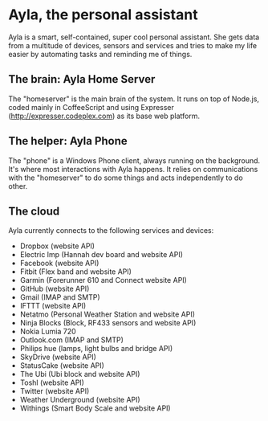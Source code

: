 # Ayla, the personal assistant

Ayla is a smart, self-contained, super cool personal assistant. She gets data from a multitude of devices, sensors and
services and tries to make my life easier by automating tasks and reminding me of things.

## The brain: Ayla Home Server

The "homeserver" is the main brain of the system. It runs on top of Node.js, coded mainly in CoffeeScript and using
Expresser (http://expresser.codeplex.com) as its base web platform.

## The helper: Ayla Phone

The "phone" is a Windows Phone client, always running on the background. It's where most interactions with Ayla happens.
It relies on communications with the "homeserver" to do some things and acts independently to do other.

## The cloud

Ayla currently connects to the following services and devices:

* Dropbox (website API)
* Electric Imp (Hannah dev board and website API)
* Facebook (website API)
* Fitbit (Flex band and website API)
* Garmin (Forerunner 610 and Connect website API)
* GitHub (website API)
* Gmail (IMAP and SMTP)
* IFTTT (website API)
* Netatmo (Personal Weather Station and website API)
* Ninja Blocks (Block, RF433 sensors and website API)
* Nokia Lumia 720
* Outlook.com (IMAP and SMTP)
* Philips hue (lamps, light bulbs and bridge API)
* SkyDrive (website API)
* StatusCake (website API)
* The Ubi (Ubi block and website API)
* Toshl (website API)
* Twitter (website API)
* Weather Underground (website API)
* Withings (Smart Body Scale and website API)